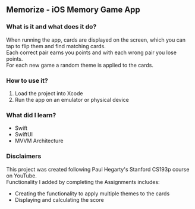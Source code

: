 ## Memorize - iOS Memory Game App

### What is it and what does it do?
When running the app, cards are displayed on the screen, which you can tap to flip them and find matching cards.  
Each correct pair earns you points and with each wrong pair you lose points.  
For each new game a random theme is applied to the cards.

### How to use it?
1. Load the project into Xcode
2. Run the app on an emulator or physical device

### What did I learn?
* Swift
* SwiftUI
* MVVM Architecture

### Disclaimers
This project was created following Paul Hegarty's Stanford CS193p course on YouTube.  
Functionality I added by completing the Assignments includes:
* Creating the functionality to apply multiple themes to the cards
* Displaying and calculating the score
